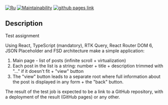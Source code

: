 [![Ru](https://img.shields.io/badge/Rus-blue)](README_ru.md)
[![Maintainability](https://api.codeclimate.com/v1/badges/32d9fc9cc5c8883cebf2/maintainability)](https://codeclimate.com/github/ilyasilkin27/test/maintainability)
[![github pages link](https://img.shields.io/badge/GitHub-pages-white)](https://ilyasilkin27.github.io/react-posts-app/)

## Description

Test assignment

Using React, TypeScript (mandatory), RTK Query, React Router DOM 6, JSON Placeholder and FSD architecture make a simple application:

1. Main page - list of posts (infinite scroll + virtualization)
2. Each post in the list is a string: number + title + description trimmed with "..." if it doesn't fit + "view" button
3. The "view" button leads to a separate root where full information about the post is displayed in any form + the "back" button.

The result of the test job is expected to be a link to a GitHub repository, with a deployment of the result (GitHub pages) or any other.
